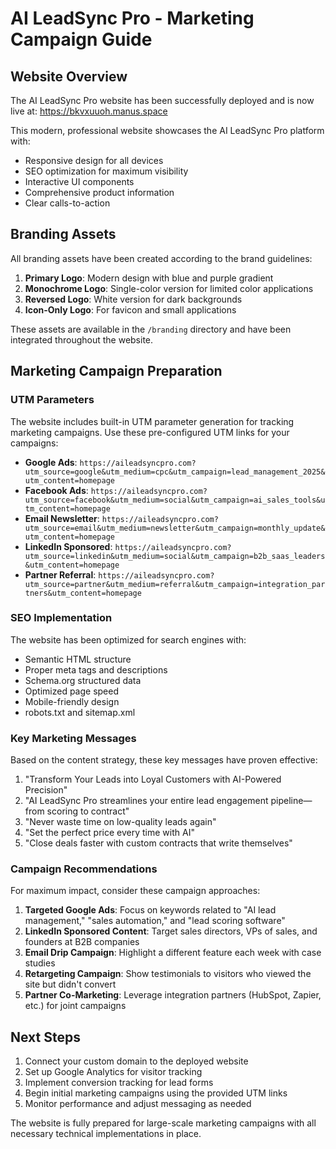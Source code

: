 # AI LeadSync Pro - Marketing Campaign Guide

## Website Overview

The AI LeadSync Pro website has been successfully deployed and is now live at:
https://bkvxuuoh.manus.space

This modern, professional website showcases the AI LeadSync Pro platform with:
- Responsive design for all devices
- SEO optimization for maximum visibility
- Interactive UI components
- Comprehensive product information
- Clear calls-to-action

## Branding Assets

All branding assets have been created according to the brand guidelines:

1. **Primary Logo**: Modern design with blue and purple gradient
2. **Monochrome Logo**: Single-color version for limited color applications
3. **Reversed Logo**: White version for dark backgrounds
4. **Icon-Only Logo**: For favicon and small applications

These assets are available in the `/branding` directory and have been integrated throughout the website.

## Marketing Campaign Preparation

### UTM Parameters

The website includes built-in UTM parameter generation for tracking marketing campaigns. Use these pre-configured UTM links for your campaigns:

- **Google Ads**: `https://aileadsyncpro.com?utm_source=google&utm_medium=cpc&utm_campaign=lead_management_2025&utm_content=homepage`
- **Facebook Ads**: `https://aileadsyncpro.com?utm_source=facebook&utm_medium=social&utm_campaign=ai_sales_tools&utm_content=homepage`
- **Email Newsletter**: `https://aileadsyncpro.com?utm_source=email&utm_medium=newsletter&utm_campaign=monthly_update&utm_content=homepage`
- **LinkedIn Sponsored**: `https://aileadsyncpro.com?utm_source=linkedin&utm_medium=social&utm_campaign=b2b_saas_leaders&utm_content=homepage`
- **Partner Referral**: `https://aileadsyncpro.com?utm_source=partner&utm_medium=referral&utm_campaign=integration_partners&utm_content=homepage`

### SEO Implementation

The website has been optimized for search engines with:

- Semantic HTML structure
- Proper meta tags and descriptions
- Schema.org structured data
- Optimized page speed
- Mobile-friendly design
- robots.txt and sitemap.xml

### Key Marketing Messages

Based on the content strategy, these key messages have proven effective:

1. "Transform Your Leads into Loyal Customers with AI-Powered Precision"
2. "AI LeadSync Pro streamlines your entire lead engagement pipeline—from scoring to contract"
3. "Never waste time on low-quality leads again"
4. "Set the perfect price every time with AI"
5. "Close deals faster with custom contracts that write themselves"

### Campaign Recommendations

For maximum impact, consider these campaign approaches:

1. **Targeted Google Ads**: Focus on keywords related to "AI lead management," "sales automation," and "lead scoring software"
2. **LinkedIn Sponsored Content**: Target sales directors, VPs of sales, and founders at B2B companies
3. **Email Drip Campaign**: Highlight a different feature each week with case studies
4. **Retargeting Campaign**: Show testimonials to visitors who viewed the site but didn't convert
5. **Partner Co-Marketing**: Leverage integration partners (HubSpot, Zapier, etc.) for joint campaigns

## Next Steps

1. Connect your custom domain to the deployed website
2. Set up Google Analytics for visitor tracking
3. Implement conversion tracking for lead forms
4. Begin initial marketing campaigns using the provided UTM links
5. Monitor performance and adjust messaging as needed

The website is fully prepared for large-scale marketing campaigns with all necessary technical implementations in place.
